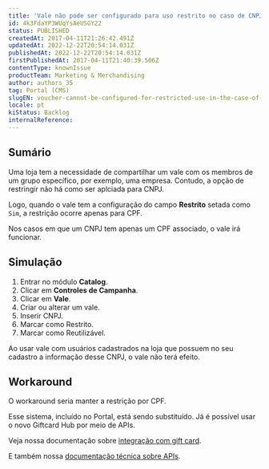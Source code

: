 ```yaml
---
title: 'Vale não pode ser configurado para uso restrito no caso de CNPJ'
id: 4k3FdaYP3WUqYsAeUSGY22
status: PUBLISHED
createdAt: 2017-04-11T21:26:42.491Z
updatedAt: 2022-12-22T20:54:14.031Z
publishedAt: 2022-12-22T20:54:14.031Z
firstPublishedAt: 2017-04-11T21:40:39.506Z
contentType: knownIssue
productTeam: Marketing & Merchandising
author: authors_35
tag: Portal (CMS)
slugEN: voucher-cannot-be-configured-for-restricted-use-in-the-case-of-a-cnpj
locale: pt
kiStatus: Backlog
internalReference: 
---
```


## Sumário

Uma loja tem a necessidade de compartilhar um vale com os membros de um grupo específico, por exemplo, uma empresa. Contudo, a opção de restringir não há como ser aplciada para CNPJ.

Logo, quando o vale tem a configuração do campo __Restrito__ setada como `Sim`, a restrição ocorre apenas para CPF.

Nos casos em que um CNPJ tem apenas um CPF associado, o vale irá funcionar.

## Simulação

1. Entrar no módulo __Catalog__.
2. Clicar em __Controles de Campanha__.
3. Clicar em __Vale__.
4. Criar ou alterar um vale.
5. Inserir CNPJ.
6. Marcar como Restrito.
7. Marcar como Reutilizável.

Ao usar vale com usuários cadastrados na loja que possuem no seu cadastro a informação desse CNPJ, o vale não terá efeito.

## Workaround

O workaround seria manter a restrição por CPF.

Esse sistema, incluído no Portal, está sendo substituído. Já é possível usar o novo Giftcard Hub por meio de APIs.

Veja nossa documentação sobre [integração com gift card](/pt/tutorial/integrando-com-gift-card/).

E também nossa [documentação técnica sobre APIs](/pt/developer-docs/).

